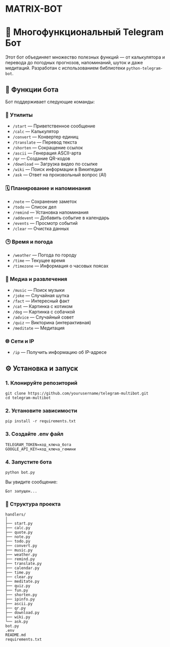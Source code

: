 # MATRIX-BOT
# 💬 Многофункциональный Telegram Бот

Этот бот объединяет множество полезных функций — от калькулятора и перевода до погодных прогнозов, напоминаний, шуток и даже медитаций. Разработан с использованием библиотеки `python-telegram-bot`.

## 🚀 Функции бота

Бот поддерживает следующие команды:

### 🔧 Утилиты
- `/start` — Приветственное сообщение
- `/calc` — Калькулятор
- `/convert` — Конвертер единиц
- `/translate` — Перевод текста
- `/shorten` — Сокращение ссылок
- `/ascii` — Генерация ASCII-арта
- `/qr` — Создание QR-кодов
- `/download` — Загрузка видео по ссылке
- `/wiki` — Поиск информации в Википедии
- `/ask` — Ответ на произвольный вопрос (AI)

### 🗓️ Планирование и напоминания
- `/note` — Сохранение заметок
- `/todo` — Список дел
- `/remind` — Установка напоминания
- `/addevent` — Добавить событие в календарь
- `/events` — Просмотр событий
- `/clear` — Очистка данных

### 🕒 Время и погода
- `/weather` — Погода по городу
- `/time` — Текущее время
- `/timezone` — Информация о часовых поясах

### 🎵 Медиа и развлечения
- `/music` — Поиск музыки
- `/joke` — Случайная шутка
- `/fact` — Интересный факт
- `/cat` — Картинка с котиком
- `/dog` — Картинка с собачкой
- `/advice` — Случайный совет
- `/quiz` — Викторина (интерактивная)
- `/meditate` — Медитация

### 🌐 Сети и IP
- `/ip` — Получить информацию об IP-адресе

## ⚙️ Установка и запуск

### 1. Клонируйте репозиторий
```
git clone https://github.com/yourusername/telegram-multibot.git
cd telegram-multibot
```
### 2. Установите зависимости
```
pip install -r requirements.txt
```
### 3. Создайте .env файл
```
TELEGRAM_TOKEN=код_ключа_бота
GOOGLE_API_KEY=код_ключа_гемини
```
### 4. Запустите бота
```
python bot.py
```
Вы увидите сообщение:
```
Бот запущен...
```

### 📁 Структура проекта
```
handlers/
│
├── start.py
├── calc.py
├── quote.py
├── note.py
├── todo.py
├── convert.py
├── music.py
├── weather.py
├── remind.py
├── translate.py
├── calendar.py
├── time.py
├── clear.py
├── meditate.py
├── quiz.py
├── fun.py
├── shorten.py
├── ipinfo.py
├── ascii.py
├── qr.py
├── download.py
├── wiki.py
└── ask.py
bot.py
.env
README.md
requirements.txt
```

